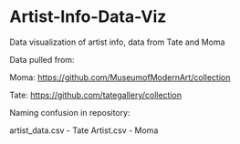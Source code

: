 # Artist-Info-Data-Viz
Data visualization of artist info, data from Tate and Moma 

Data pulled from: 

Moma: https://github.com/MuseumofModernArt/collection

Tate: https://github.com/tategallery/collection

Naming confusion in repository: 

artist_data.csv - Tate
Artist.csv - Moma
